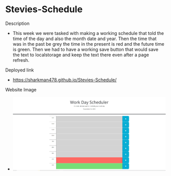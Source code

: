 # Stevies-Schedule

Description
* This week we were tasked with making a working schedule that told the time of the day and also the month date and year. Then the time that was in the past be grey the time in the present is red and the future time is green. Then we had to have a working save button that would save the text to localstorage and keep the text there even after a page refresh.

Deployed link
* https://sharkman478.github.io/Stevies-Schedule/

Website Image
* ![![Alt text]](<assets/images/image of page.JPG>)